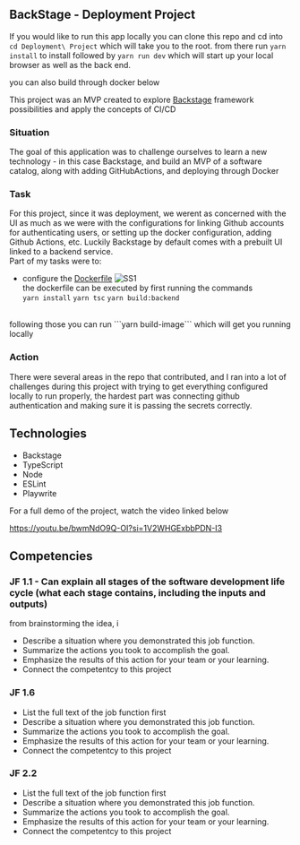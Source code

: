 ## BackStage - Deployment Project

If you would like to run this app locally you can clone this repo and cd into ```cd Deployment\ Project``` which will take you to the root. from there run ```yarn install``` to install followed by ```yarn run dev``` which will start up your local browser as well as the back end.

you can also build through docker below

This project was an MVP created to explore [Backstage](https://backstage.io/docs/overview/what-is-backstage) framework possibilities and apply the concepts of CI/CD

### Situation<br>
The goal of this application was to challenge ourselves to learn a new technology - in this case Backstage, and build an MVP of a software catalog, along with adding GitHubActions, and deploying through Docker

### Task
For this project, since it was deployment, we werent as concerned with the UI as much as we were with the configurations for linking Github accounts for authenticating users, or setting up the docker configuration, adding Github Actions, etc. Luckily Backstage by default comes with a prebuilt UI linked to a backend service.<br>
Part of my tasks were to: 
- configure the [Dockerfile](https://github.com/Keffdu/final-portfolio/blob/main/Deployment%20Project/packages/backend/Dockerfile)
![SS1](./assets/SS1.png)<br>
the dockerfile can be executed by first running the commands <br>
```yarn install```
```yarn tsc```
```yarn build:backend```
<br>
following those you can run ```yarn build-image``` which will get you running locally

### Action
There were several areas in the repo that contributed, and I ran into a lot of challenges during this project with trying to get everything configured locally to run properly, the hardest part was connecting github authentication and making sure it is passing the secrets correctly.

## Technologies
- Backstage
- TypeScript
- Node
- ESLint
- Playwrite

For a full demo of the project, watch the video linked below

https://youtu.be/bwmNdO9Q-OI?si=1V2WHGExbbPDN-I3

## Competencies
### JF 1.1 - Can explain all stages of the software development life cycle (what each stage contains, including the inputs and outputs)
from brainstorming the idea, i
- Describe a situation where you demonstrated  this job function.
- Summarize the actions you took to accomplish the goal. 
- Emphasize the results of this action for your team or your learning. 
- Connect the competentcy to this project

### JF 1.6
- List the full text of the job function first
- Describe a situation where you demonstrated  this job function.
- Summarize the actions you took to accomplish the goal. 
- Emphasize the results of this action for your team or your learning. 
- Connect the competentcy to this project

### JF 2.2
- List the full text of the job function first
- Describe a situation where you demonstrated  this job function.
- Summarize the actions you took to accomplish the goal. 
- Emphasize the results of this action for your team or your learning. 
- Connect the competentcy to this project
